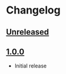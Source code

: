 # Changelog

## [Unreleased]


## [1.0.0]

 - Initial release


[Unreleased]: https://github.com/JakeWharton/singular-solution/compare/1.0.0...HEAD
[1.0.0]: https://github.com/JakeWharton/singular-solution/releases/tag/1.0.0
